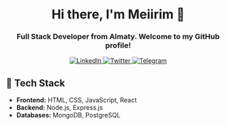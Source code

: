 <div id="header" align="center">
    <h1>Hi there, I'm  Meiirim 🐇</h1>
    <h3>Full Stack Developer from Almaty. Welcome to my GitHub profile!</h3>
</div>

<div id="socials" align="center">
    <a href="linkedin-url">
    <img src="https://img.shields.io/badge/LinkedIn-lavender?style=for-the-badge&logo=linkedin&logoColor=black" alt="LinkedIn"/>
  </a>
  <a href="https://www.instagram.com/199klly/">
    <img src="https://img.shields.io/badge/Twitter-lavender?style=for-the-badge&logo=twitter&logoColor=black" alt="Twitter"/>
  </a>
  <a href="https://t.me/meii_rim">
    <img src="https://img.shields.io/badge/Telegram-lavender?style=for-the-badge&logo=telegram&logoColor=black" alt="Telegram"/>
  </a>
</div>


## 🔧 Tech Stack
- **Frontend:** HTML, CSS, JavaScript, React
- **Backend:** Node.js, Express.js
- **Databases:** MongoDB, PostgreSQL
